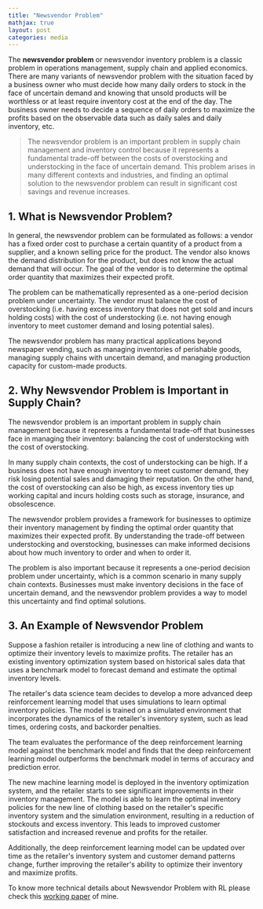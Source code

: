 ```yaml
---
title: "Newsvendor Problem"
mathjax: true
layout: post
categories: media
---
```


The **newsvendor problem** or newsvendor inventory problem is a classic problem in operations
management, supply chain and applied economics. There are many variants of newsvendor
problem with the situation faced by a business owner who must decide how many daily orders
to stock in the face of uncertain demand and knowing that unsold products will be worthless or
at least require inventory cost at the end of the day. The business owner needs to decide a
sequence of daily orders to maximize the profits based on the observable data such as daily
sales and daily inventory, etc. 
> The newsvendor problem is an important problem in supply chain management and inventory control because 
> it represents a fundamental trade-off between the costs of overstocking and understocking in the face of 
> uncertain demand. This problem arises in many different contexts and industries, and finding an optimal solution 
> to the newsvendor problem can result in significant cost savings and revenue increases.


## 1. What is Newsvendor Problem?
In general, the newsvendor problem can be formulated as follows: a vendor has a fixed order cost to purchase a certain 
quantity of a product from a supplier, and a known selling price for the product. 
The vendor also knows the demand distribution for the product, but does not know the actual demand that will occur. 
The goal of the vendor is to determine the optimal order quantity that maximizes their expected profit.

The problem can be mathematically represented as a one-period decision problem under uncertainty. 
The vendor must balance the cost of overstocking (i.e. having excess inventory that does not get sold and incurs holding costs) 
with the cost of understocking (i.e. not having enough inventory to meet customer demand and losing potential sales).

The newsvendor problem has many practical applications beyond newspaper vending, 
such as managing inventories of perishable goods, managing supply chains with uncertain demand, 
and managing production capacity for custom-made products.

## 2. Why Newsvendor Problem is Important in Supply Chain?
The newsvendor problem is an important problem in supply chain management because it represents a fundamental 
trade-off that businesses face in managing their inventory: balancing the cost of understocking with the cost of overstocking.

In many supply chain contexts, the cost of understocking can be high. 
If a business does not have enough inventory to meet customer demand, they risk losing potential sales and damaging their reputation. 
On the other hand, the cost of overstocking can also be high, as excess inventory ties up working capital 
and incurs holding costs such as storage, insurance, and obsolescence.

The newsvendor problem provides a framework for businesses to optimize their inventory management 
by finding the optimal order quantity that maximizes their expected profit. 
By understanding the trade-off between understocking and overstocking, 
businesses can make informed decisions about how much inventory to order and when to order it.

The problem is also important because it represents a one-period decision problem under uncertainty, 
which is a common scenario in many supply chain contexts. Businesses must make inventory decisions in the face of uncertain demand, 
and the newsvendor problem provides a way to model this uncertainty and find optimal solutions.

## 3. An Example of Newsvendor Problem
Suppose a fashion retailer is introducing a new line of clothing and wants to optimize their inventory levels to maximize profits. 
The retailer has an existing inventory optimization system based on historical sales data that uses a benchmark model to forecast 
demand and estimate the optimal inventory levels.

The retailer's data science team decides to develop a more advanced deep reinforcement learning model that uses simulations to learn optimal inventory policies. 
The model is trained on a simulated environment that incorporates the dynamics of the retailer's inventory system, 
such as lead times, ordering costs, and backorder penalties.

The team evaluates the performance of the deep reinforcement learning model against the benchmark model and 
finds that the deep reinforcement learning model outperforms the benchmark model in terms of accuracy and prediction error.

The new machine learning model is deployed in the inventory optimization system, and the retailer starts to see significant 
improvements in their inventory management. The model is able to learn the optimal inventory policies for the new line of 
clothing based on the retailer's specific inventory system and the simulation environment, resulting in a reduction of 
stockouts and excess inventory. This leads to improved customer satisfaction and increased revenue and profits for the retailer.

Additionally, the deep reinforcement learning model can be updated over time as the retailer's inventory system and 
customer demand patterns change, further improving the retailer's ability to optimize their inventory and maximize profits.

To know more technical details about Newsvendor Problem with RL please check this [working paper](https://github.com/frankxujobs2023/frankxujobs2023.github.io/blob/master/assets/newsvendor_paper.pdf) of mine.
